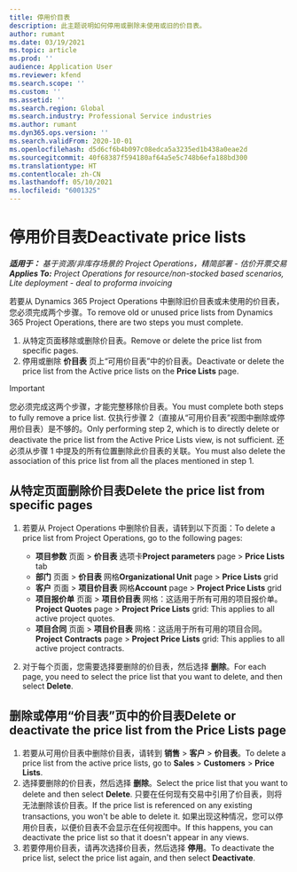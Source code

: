 ```yaml
---
title: 停用价目表
description: 此主题说明如何停用或删除未使用或旧的价目表。
author: rumant
ms.date: 03/19/2021
ms.topic: article
ms.prod: ''
audience: Application User
ms.reviewer: kfend
ms.search.scope: ''
ms.custom: ''
ms.assetid: ''
ms.search.region: Global
ms.search.industry: Professional Service industries
ms.author: rumant
ms.dyn365.ops.version: ''
ms.search.validFrom: 2020-10-01
ms.openlocfilehash: d5d6cf6b4b097c08edca5a3235ed1b438a0eae2d
ms.sourcegitcommit: 40f68387f594180af64a5e5c748b6efa188bd300
ms.translationtype: HT
ms.contentlocale: zh-CN
ms.lasthandoff: 05/10/2021
ms.locfileid: "6001325"
---
```

# <a name="deactivate-price-lists"></a><span data-ttu-id="d826e-103">停用价目表</span><span class="sxs-lookup"><span data-stu-id="d826e-103">Deactivate price lists</span></span> 

<span data-ttu-id="d826e-104">_**适用于：** 基于资源/非库存场景的 Project Operations，精简部署 - 估价开票交易_</span><span class="sxs-lookup"><span data-stu-id="d826e-104">_**Applies To:** Project Operations for resource/non-stocked based scenarios, Lite deployment - deal to proforma invoicing_</span></span>

<span data-ttu-id="d826e-105">若要从 Dynamics 365 Project Operations 中删除旧价目表或未使用的价目表，您必须完成两个步骤。</span><span class="sxs-lookup"><span data-stu-id="d826e-105">To remove old or unused price lists from Dynamics 365 Project Operations, there are two steps you must complete.</span></span> 

1. <span data-ttu-id="d826e-106">从特定页面移除或删除价目表。</span><span class="sxs-lookup"><span data-stu-id="d826e-106">Remove or delete the price list from specific pages.</span></span>
2. <span data-ttu-id="d826e-107">停用或删除 **价目表** 页上“可用价目表”中的价目表。</span><span class="sxs-lookup"><span data-stu-id="d826e-107">Deactivate or delete the price list from the Active price lists on the **Price Lists** page.</span></span>

>[!IMPORTANT]
> <span data-ttu-id="d826e-108">您必须完成这两个步骤，才能完整移除价目表。</span><span class="sxs-lookup"><span data-stu-id="d826e-108">You must complete both steps to fully remove a price list.</span></span> <span data-ttu-id="d826e-109">仅执行步骤 2（直接从“可用价目表”视图中删除或停用价目表）是不够的。</span><span class="sxs-lookup"><span data-stu-id="d826e-109">Only performing step 2, which is to directly delete or deactivate the price list from the Active Price Lists view, is not sufficient.</span></span> <span data-ttu-id="d826e-110">还必须从步骤 1 中提及的所有位置删除此价目表的关联。</span><span class="sxs-lookup"><span data-stu-id="d826e-110">You must also delete the association of this price list from all the places mentioned in step 1.</span></span>

## <a name="delete-the-price-list-from-specific-pages"></a><span data-ttu-id="d826e-111">从特定页面删除价目表</span><span class="sxs-lookup"><span data-stu-id="d826e-111">Delete the price list from specific pages</span></span>
1. <span data-ttu-id="d826e-112">若要从 Project Operations 中删除价目表，请转到以下页面：</span><span class="sxs-lookup"><span data-stu-id="d826e-112">To delete a price list from Project Operations, go to the following pages:</span></span>  

      - <span data-ttu-id="d826e-113">**项目参数** 页面 > **价目表** 选项卡</span><span class="sxs-lookup"><span data-stu-id="d826e-113">**Project parameters** page > **Price Lists** tab</span></span>
      - <span data-ttu-id="d826e-114">**部门** 页面 > **价目表** 网格</span><span class="sxs-lookup"><span data-stu-id="d826e-114">**Organizational Unit** page > **Price Lists** grid</span></span>
      - <span data-ttu-id="d826e-115">**客户** 页面 > **项目价目表** 网格</span><span class="sxs-lookup"><span data-stu-id="d826e-115">**Account** page > **Project Price Lists** grid</span></span>
      - <span data-ttu-id="d826e-116">**项目报价单** 页面 > **项目价目表** 网格：这适用于所有可用的项目报价单。</span><span class="sxs-lookup"><span data-stu-id="d826e-116">**Project Quotes** page > **Project Price Lists** grid: This applies to all active project quotes.</span></span>
      - <span data-ttu-id="d826e-117">**项目合同** 页面 > **项目价目表** 网格：这适用于所有可用的项目合同。</span><span class="sxs-lookup"><span data-stu-id="d826e-117">**Project Contracts** page > **Project Price Lists** grid: This applies to all active project contracts.</span></span>

 2. <span data-ttu-id="d826e-118">对于每个页面，您需要选择要删除的价目表，然后选择 **删除**。</span><span class="sxs-lookup"><span data-stu-id="d826e-118">For each page, you need to select the price list that you want to delete, and then select **Delete**.</span></span> 
 
## <a name="delete-or-deactivate-the-price-list-from-the-price-lists-page"></a><span data-ttu-id="d826e-119">删除或停用“价目表”页中的价目表</span><span class="sxs-lookup"><span data-stu-id="d826e-119">Delete or deactivate the price list from the Price Lists page</span></span>
 
1. <span data-ttu-id="d826e-120">若要从可用价目表中删除价目表，请转到 **销售** > **客户** > **价目表**。</span><span class="sxs-lookup"><span data-stu-id="d826e-120">To delete a price list from the active price lists, go to **Sales** > **Customers** > **Price Lists**.</span></span> 
2. <span data-ttu-id="d826e-121">选择要删除的价目表，然后选择 **删除**。</span><span class="sxs-lookup"><span data-stu-id="d826e-121">Select the price list that you want to delete and then select **Delete**.</span></span> <span data-ttu-id="d826e-122">只要在任何现有交易中引用了价目表，则将无法删除该价目表。</span><span class="sxs-lookup"><span data-stu-id="d826e-122">If the price list is referenced on any existing transactions, you won't be able to delete it.</span></span> <span data-ttu-id="d826e-123">如果出现这种情况，您可以停用价目表，以便价目表不会显示在任何视图中。</span><span class="sxs-lookup"><span data-stu-id="d826e-123">If this happens, you can deactivate the price list so that it doesn't appear in any views.</span></span> 
3. <span data-ttu-id="d826e-124">若要停用价目表，请再次选择价目表，然后选择 **停用**。</span><span class="sxs-lookup"><span data-stu-id="d826e-124">To deactivate the price list, select the price list again, and then select **Deactivate**.</span></span>   
